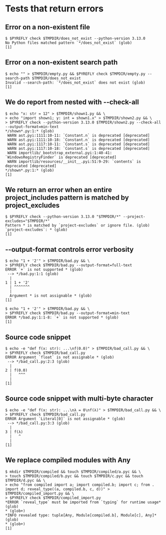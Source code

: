 # Tests that return errors

## Error on a non-existent file

```scrut {output_stream: stderr}
$ $PYREFLY check $TMPDIR/does_not_exist --python-version 3.13.0
No Python files matched pattern `*/does_not_exist` (glob)
[1]
```

## Error on a non-existent search path

```scrut {output_stream: stderr}
$ echo "" > $TMPDIR/empty.py && $PYREFLY check $TMPDIR/empty.py --search-path $TMPDIR/does_not_exist
Invalid --search-path: `*/does_not_exist` does not exist (glob)
[1]
```

## We do report from nested with --check-all

```scrut
$ echo "x: str = 12" > $TMPDIR/shown1.py && \
> echo "import shown1; y: int = shown1.x" > $TMPDIR/shown2.py && \
> $PYREFLY check --python-version 3.13.0 $TMPDIR/shown2.py --check-all --output-format=min-text
*/shown*.py:1:* (glob)
 WARN ast.pyi:1111:10-11: `Constant.n` is deprecated [deprecated]
 WARN ast.pyi:1111:10-18: `Constant.n` is deprecated [deprecated]
 WARN ast.pyi:1117:10-11: `Constant.s` is deprecated [deprecated]
 WARN ast.pyi:1117:10-18: `Constant.s` is deprecated [deprecated]
 WARN importlib/_bootstrap_external.pyi:1:40-41: `WindowsRegistryFinder` is deprecated [deprecated]
 WARN importlib/resources/__init__.pyi:51:9-29: `contents` is deprecated [deprecated]
*/shown*.py:1:* (glob)
[1]
```

## We return an error when an entire project_includes pattern is matched by project_excludes

```scrut {output_stream: stderr}
$ $PYREFLY check --python-version 3.13.0 "$TMPDIR/*" --project-excludes="$TMPDIR/*"
Pattern * is matched by `project-excludes` or ignore file. (glob)
`project-excludes`: * (glob)
[1]
```

## --output-format controls error verbosity

```scrut
$ echo "1 + '2'" > $TMPDIR/bad.py && \
> $PYREFLY check $TMPDIR/bad.py --output-format=full-text
ERROR `+` is not supported * (glob)
 --> */bad.py:1:1 (glob)
  |
1 | 1 + '2'
  | ^^^^^^^
  |
  Argument * is not assignable * (glob)
[1]
```

```scrut
$ echo "1 + '2'" > $TMPDIR/bad.py && \
> $PYREFLY check $TMPDIR/bad.py --output-format=min-text
ERROR */bad.py:1:1-8: `+` is not supported * (glob)
[1]
```

## Source code snippet

```scrut
$ echo -e "def f(x: str): ...\nf(0.0)" > $TMPDIR/bad_call.py && \
> $PYREFLY check $TMPDIR/bad_call.py
ERROR Argument `float` is not assignable * (glob)
 --> */bad_call.py:2:3 (glob)
  |
2 | f(0.0)
  |   ^^^
  |
[1]
```

## Source code snippet with multi-byte character

```scrut
$ echo -e "def f(x: str): ...\nλ = 0\nf(λ)" > $TMPDIR/bad_call.py && \
> $PYREFLY check $TMPDIR/bad_call.py
ERROR Argument `Literal[0]` is not assignable * (glob)
 --> */bad_call.py:3:3 (glob)
  |
3 | f(λ)
  |   ^
  |
[1]
```

## We replace compiled modules with Any

```scrut
$ mkdir $TMPDIR/compiled && touch $TMPDIR/compiled/a.pyc && \
> touch $TMPDIR/compiled/b.pyc && touch $TMPDIR/c.pyc && touch $TMPDIR/d.pyc && \
> echo "from compiled import a; import compiled.b; import c; from . import d; reveal_type((a, compiled.b, c, d))" > $TMPDIR/compiled_import.py && \
> $PYREFLY check $TMPDIR/compiled_import.py
*ERROR `reveal_type` must be imported from `typing` for runtime usage* (glob)
* (glob+)
*INFO revealed type: tuple[Any, Module[compiled.b], Module[c], Any]* (glob)
* (glob+)
[1]
```
